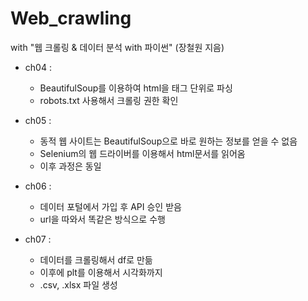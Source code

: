 # Web_crawling

with "웹 크롤링 & 데이터 분석 with 파이썬" (장철원 지음)

- ch04 : 
  - BeautifulSoup를 이용하여 html을 태그 단위로 파싱
  - robots.txt 사용해서 크롤링 권한 확인

- ch05 : 
  - 동적 웹 사이트는 BeautifulSoup으로 바로 원하는 정보를 얻을 수 없음
  - Selenium의 웹 드라이버를 이용해서 html문서를 읽어옴
  - 이후 과정은 동일

- ch06 :
  - 데이터 포털에서 가입 후 API 승인 받음
  - url을 따와서 똑같은 방식으로 수행

- ch07 :
  - 데이터를 크롤링해서 df로 만듦
  - 이후에 plt를 이용해서 시각화까지
  - .csv, .xlsx 파일 생성
